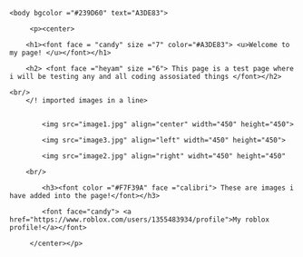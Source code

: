 <html>

<title> Welcome!</title>

    <body bgcolor ="#239D60" text="A3DE83">
    
         <p><center>

        <h1><font face = "candy" size ="7" color="#A3DE83"> <u>Welcome to my page! </u></font></h1>

        <h2> <font face ="heyam" size ="6"> This page is a test page where i will be testing any and all coding assosiated things </font></h2>
            
    <br/>
        </! imported images in a line>


            <img src="image1.jpg" align="center" width="450" height="450">

            <img src="image3.jpg" align="left" width="450" height="450">

            <img src="image2.jpg" align="right" widht="450" height="450"

        <br/>

            <h3><font color ="#F7F39A" face ="calibri"> These are images i have added into the page!</font></h3>

            <font face="candy"> <a href="https://www.roblox.com/users/1355483934/profile">My roblox profile!</a></font>

         </center></p>   
     
</bg>
        </body>

